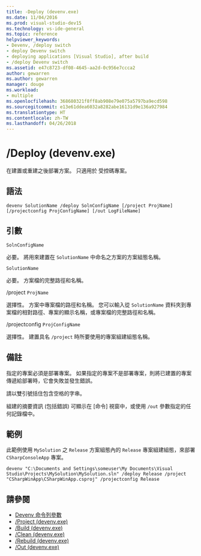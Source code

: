 ```yaml
---
title: -Deploy (devenv.exe)
ms.date: 11/04/2016
ms.prod: visual-studio-dev15
ms.technology: vs-ide-general
ms.topic: reference
helpviewer_keywords:
- Devenv, /deploy switch
- deploy Devenv switch
- deploying applications [Visual Studio], after build
- /deploy Devenv switch
ms.assetid: e47c8723-df08-4645-aa2d-0c956e7ccca2
author: gewarren
ms.author: gewarren
manager: douge
ms.workload:
- multiple
ms.openlocfilehash: 368680321f8ff8ab908e79e075a5797ba9ecd598
ms.sourcegitcommit: e13e61ddea6032a8282abe16131d9e136a927984
ms.translationtype: HT
ms.contentlocale: zh-TW
ms.lasthandoff: 04/26/2018
---
```

# <a name="deploy-devenvexe"></a>/Deploy (devenv.exe)
在建置或重建之後部署方案。 只適用於 受控碼專案。

## <a name="syntax"></a>語法

```
devenv SolutionName /deploy SolnConfigName [/project ProjName] [/projectconfig ProjConfigName] [/out LogFileName]
```

## <a name="arguments"></a>引數
 `SolnConfigName`

 必要。 將用來建置在 `SolutionName` 中命名之方案的方案組態名稱。

 `SolutionName`

 必要。 方案檔的完整路徑和名稱。

 /project `ProjName`

 選擇性。 方案中專案檔的路徑和名稱。 您可以輸入從 `SolutionName` 資料夾到專案檔的相對路徑、專案的顯示名稱，或專案檔的完整路徑和名稱。

 /projectconfig `ProjConfigName`

 選擇性。 建置具名 `/project` 時所要使用的專案組建組態名稱。

## <a name="remarks"></a>備註
 指定的專案必須是部署專案。 如果指定的專案不是部署專案，則將已建置的專案傳遞給部署時，它會失敗並發生錯誤。

 請以雙引號括住包含空格的字串。

 組建的摘要資訊 (包括錯誤) 可顯示在 [命令] 視窗中，或使用 `/out` 參數指定的任何記錄檔中。

## <a name="example"></a>範例
 此範例使用 `MySolution` 之 `Release` 方案組態內的 `Release` 專案組建組態，來部署 `CSharpConsoleApp` 專案。

```
devenv "C:\Documents and Settings\someuser\My Documents\Visual Studio\Projects\MySolution\MySolution.sln" /deploy Release /project "CSharpWinApp\CSharpWinApp.csproj" /projectconfig Release
```

## <a name="see-also"></a>請參閱

- [Devenv 命令列參數](../../ide/reference/devenv-command-line-switches.md)
- [/Project (devenv.exe)](../../ide/reference/project-devenv-exe.md)
- [/Build (devenv.exe)](../../ide/reference/build-devenv-exe.md)
- [/Clean (devenv.exe)](../../ide/reference/clean-devenv-exe.md)
- [/Rebuild (devenv.exe)](../../ide/reference/rebuild-devenv-exe.md)
- [/Out (devenv.exe)](../../ide/reference/out-devenv-exe.md)